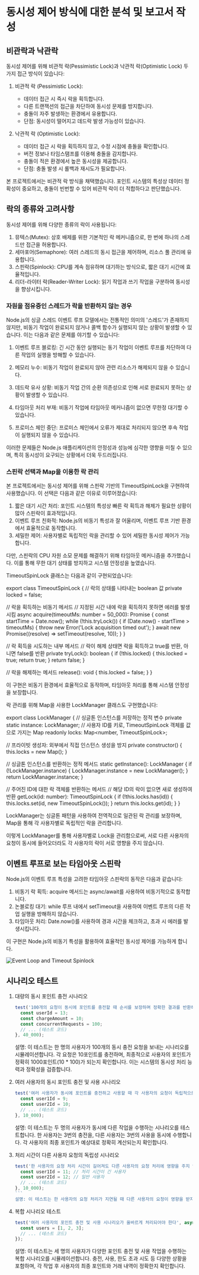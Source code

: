 # 동시성 제어 방식에 대한 분석 및 보고서 작성

## 비관락과 낙관락

동시성 제어를 위해 비관적 락(Pessimistic Lock)과 낙관적 락(Optimistic Lock) 두 가지 접근 방식이 있습니다:

1. 비관적 락 (Pessimistic Lock):

   - 데이터 접근 시 즉시 락을 획득합니다.
   - 다른 트랜잭션의 접근을 차단하여 동시성 문제를 방지합니다.
   - 충돌이 자주 발생하는 환경에서 유용합니다.
   - 단점: 동시성이 떨어지고 데드락 발생 가능성이 있습니다.

2. 낙관적 락 (Optimistic Lock):
   - 데이터 접근 시 락을 획득하지 않고, 수정 시점에 충돌을 확인합니다.
   - 버전 정보나 타임스탬프를 이용해 충돌을 감지합니다.
   - 충돌이 적은 환경에서 높은 동시성을 제공합니다.
   - 단점: 충돌 발생 시 롤백과 재시도가 필요합니다.

본 프로젝트에서는 비관적 락 방식을 채택했습니다. 포인트 시스템의 특성상 데이터 정확성이 중요하고, 충돌이 빈번할 수 있어 비관적 락이 더 적합하다고 판단했습니다.

## 락의 종류와 고려사항

동시성 제어를 위해 다양한 종류의 락이 사용됩니다:

1. 뮤텍스(Mutex): 상호 배제를 위한 기본적인 락 메커니즘으로, 한 번에 하나의 스레드만 접근을 허용합니다.
2. 세마포어(Semaphore): 여러 스레드의 동시 접근을 제어하며, 리소스 풀 관리에 유용합니다.
3. 스핀락(Spinlock): CPU를 계속 점유하며 대기하는 방식으로, 짧은 대기 시간에 효율적입니다.
4. 리더-라이터 락(Reader-Writer Lock): 읽기 작업과 쓰기 작업을 구분하여 동시성을 향상시킵니다.

### 자원을 점유중인 스레드가 락을 반환하지 않는 경우

Node.js의 싱글 스레드 이벤트 루프 모델에서는 전통적인 의미의 '스레드'가 존재하지 않지만, 비동기 작업이 완료되지 않거나 콜백 함수가 실행되지 않는 상황이 발생할 수 있습니다. 이는 다음과 같은 문제를 야기할 수 있습니다:

1. 이벤트 루프 블로킹: 긴 시간 동안 실행되는 동기 작업이 이벤트 루프를 차단하여 다른 작업의 실행을 방해할 수 있습니다.

2. 메모리 누수: 비동기 작업이 완료되지 않아 관련 리소스가 해제되지 않을 수 있습니다.

3. 데드락 유사 상황: 비동기 작업 간의 순환 의존성으로 인해 서로 완료되지 못하는 상황이 발생할 수 있습니다.

4. 타임아웃 처리 부재: 비동기 작업에 타임아웃 메커니즘이 없으면 무한정 대기할 수 있습니다.

5. 프로미스 체인 중단: 프로미스 체인에서 오류가 제대로 처리되지 않으면 후속 작업이 실행되지 않을 수 있습니다.

이러한 문제들은 Node.js 애플리케이션의 안정성과 성능에 심각한 영향을 미칠 수 있으며, 특히 동시성이 요구되는 상황에서 더욱 두드러집니다.

### 스핀락 선택과 Map을 이용한 락 관리

본 프로젝트에서는 동시성 제어를 위해 스핀락 기반의 TimeoutSpinLock을 구현하여 사용했습니다. 이 선택은 다음과 같은 이유로 이루어졌습니다:

1. 짧은 대기 시간 처리: 포인트 시스템의 특성상 빠른 락 획득과 해제가 필요한 상황이 많아 스핀락이 효과적입니다.
2. 이벤트 루프 친화적: Node.js의 비동기 특성과 잘 어울리며, 이벤트 루프 기반 환경에서 효율적으로 동작합니다.
3. 세밀한 제어: 사용자별로 독립적인 락을 관리할 수 있어 세밀한 동시성 제어가 가능합니다.

다만, 스핀락의 CPU 자원 소모 문제를 해결하기 위해 타임아웃 메커니즘을 추가했습니다. 이를 통해 무한 대기 상태를 방지하고 시스템 안정성을 높였습니다.

TimeoutSpinLock 클래스는 다음과 같이 구현되었습니다:

export class TimeoutSpinLock {
  // 락의 상태를 나타내는 boolean 값
  private locked = false;

  // 락을 획득하는 비동기 메서드
  // 지정된 시간 내에 락을 획득하지 못하면 에러를 발생시킴
  async acquire(timeoutMs: number = 50_000): Promise<void> {
    const startTime = Date.now();
    while (!this.tryLock()) {
      if (Date.now() - startTime > timeoutMs) {
        throw new Error('Lock acquisition timed out');
      }
      await new Promise((resolve) => setTimeout(resolve, 10));
    }
  }

  // 락 획득을 시도하는 내부 메서드
  // 락이 해제 상태면 락을 획득하고 true를 반환, 아니면 false를 반환
  private tryLock(): boolean {
    if (!this.locked) {
      this.locked = true;
      return true;
    }
    return false;
  }

  // 락을 해제하는 메서드
  release(): void {
    this.locked = false;
  }
}

이 구현은 비동기 환경에서 효율적으로 동작하며, 타임아웃 처리를 통해 시스템 안정성을 보장합니다.

락 관리를 위해 Map을 사용한 LockManager 클래스도 구현했습니다:

export class LockManager {
  // 싱글톤 인스턴스를 저장하는 정적 변수
  private static instance: LockManager;
  // 사용자 ID를 키로, TimeoutSpinLock 객체를 값으로 가지는 Map
  readonly locks: Map<number, TimeoutSpinLock>;

  // 프라이빗 생성자: 외부에서 직접 인스턴스 생성을 방지
  private constructor() {
    this.locks = new Map();
  }

  // 싱글톤 인스턴스를 반환하는 정적 메서드
  static getInstance(): LockManager {
    if (!LockManager.instance) {
      LockManager.instance = new LockManager();
    }
    return LockManager.instance;
  }

  // 주어진 ID에 대한 락 객체를 반환하는 메서드
  // 해당 ID의 락이 없으면 새로 생성하여 반환
  getLock(id: number): TimeoutSpinLock {
    if (!this.locks.has(id)) {
      this.locks.set(id, new TimeoutSpinLock());
    }
    return this.locks.get(id);
  }
}

LockManager는 싱글톤 패턴을 사용하여 전역적으로 일관된 락 관리를 보장하며, Map을 통해 각 사용자별로 독립적인 락을 관리합니다.

이렇게 LockManager를 통해 사용자별로 Lock을 관리함으로써, 서로 다른 사용자의 요청이 동시에 들어오더라도 각 사용자의 락이 서로 영향을 주지 않습니다.

## 이벤트 루프로 보는 타임아웃 스핀락

Node.js의 이벤트 루프 특성을 고려한 타임아웃 스핀락의 동작은 다음과 같습니다:

1. 비동기 락 획득: acquire 메서드는 async/await를 사용하여 비동기적으로 동작합니다.
2. 논블로킹 대기: while 루프 내에서 setTimeout을 사용하여 이벤트 루프의 다른 작업 실행을 방해하지 않습니다.
3. 타임아웃 처리: Date.now()를 사용하여 경과 시간을 체크하고, 초과 시 에러를 발생시킵니다.

이 구현은 Node.js의 비동기 특성을 활용하여 효율적인 동시성 제어를 가능하게 합니다.

![Event Loop and Timeout Spinlock](https://i.imgur.com/vAyBEPY.png)

## 시나리오 테스트

1. 대량의 동시 포인트 충전 시나리오

   ```typescript
   test('100개의 요청이 동시에 포인트를 충전할 때 순서를 보장하며 정확한 결과를 반환해야 한다', async () => {
     const userId = 13;
     const chargeAmount = 10;
     const concurrentRequests = 100;
     // ... (테스트 코드)
   }, 40_000);
   ```

   설명: 이 테스트는 한 명의 사용자가 100개의 동시 충전 요청을 보내는 시나리오를 시뮬레이션합니다. 각 요청은 10포인트를 충전하며, 최종적으로 사용자의 포인트가 정확히 1000포인트(10 \* 100)가 되는지 확인합니다. 이는 시스템의 동시성 처리 능력과 정확성을 검증합니다.

2. 여러 사용자의 동시 포인트 충전 및 사용 시나리오

   ```typescript
   test('여러 사용자가 동시에 포인트를 충전하고 사용할 때 각 사용자의 요청이 독립적으로 처리되어야 한다', async () => {
     const user1Id = 9;
     const user2Id = 10;
     // ... (테스트 코드)
   }, 10_000);
   ```

   설명: 이 테스트는 두 명의 사용자가 동시에 다른 작업을 수행하는 시나리오를 테스트합니다. 한 사용자는 3번의 충전을, 다른 사용자는 3번의 사용을 동시에 수행합니다. 각 사용자의 최종 포인트가 예상대로 정확히 계산되는지 확인합니다.

3. 처리 시간이 다른 사용자 요청의 독립성 시나리오

   ````typescript
   test('한 사용자의 요청 처리 시간이 길어져도 다른 사용자의 요청 처리에 영향을 주지 않아야 한다', async () => {
     const user1Id = 11; // 처리 시간이 긴 사용자
     const user2Id = 12; // 일반 사용자
     // ... (테스트 코드)
   }, 10_000);
   ```
   설명: 이 테스트는 한 사용자의 요청 처리가 지연될 때 다른 사용자의 요청이 영향을 받지 않는지 확인합니다. 한 사용자의 요청에 1초의 지연을 추가하고, 다른 사용자의 요청이 2초 미만에 처리되는지 검증합니다.

   ````

4. 복합 시나리오 테스트
   ```typescript
   test('여러 사용자의 포인트 충전 및 사용 시나리오가 올바르게 처리되어야 한다', async () => {
     const users = [1, 2, 3];
     // ... (테스트 코드)
   });
   ```
   설명: 이 테스트는 세 명의 사용자가 다양한 포인트 충전 및 사용 작업을 수행하는 복합 시나리오를 시뮬레이션합니다. 충전, 사용, 한도 초과 시도 등 다양한 상황을 포함하며, 각 작업 후 사용자의 최종 포인트와 거래 내역이 정확한지 확인합니다.
